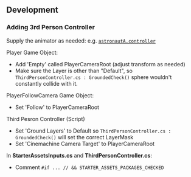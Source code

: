 ## Development

### Adding 3rd Person Controller

Supply the animator as needed: e.g. [`astronautA.controller`](Assets\StarterAssets\ThirdPersonController\Character\Animations\astronautA.controller)

Player Game Object:

- Add 'Empty' called PlayerCameraRoot (adjust transform as needed)
- Make sure the Layer is other than "Default", so `ThirdPersonController.cs : GroundedCheck()` sphere wouldn't constantly collide with it.

PlayerFollowCamera Game Object:

- Set 'Follow' to PlayerCameraRoot

Third Pesron Controller (Script)

- Set 'Ground Layers' to Default so `ThirdPersonController.cs : GroundedCheck()` will set the correct LayerMask
- Set 'Cinemachine Camera Target' to PlayerCameraRoot

In **StarterAssetsInputs.cs** and **ThirdPersonController.cs**:

- Comment `#if ... // && STARTER_ASSETS_PACKAGES_CHECKED`